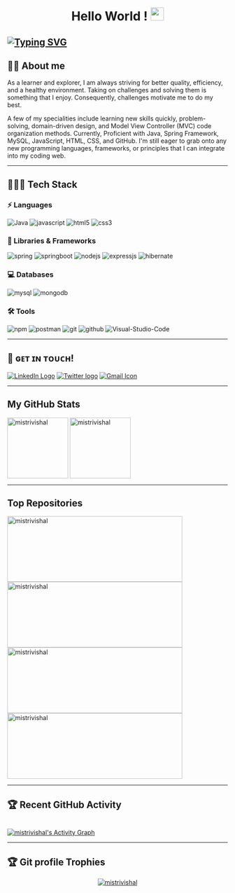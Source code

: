 <h1 align="center"> Hello World ! <img src="https://raw.githubusercontent.com/MartinHeinz/MartinHeinz/master/wave.gif" width="30px"></h1>

<a href="https://git.io/typing-svg"><img src="https://readme-typing-svg.herokuapp.com?font=Fira+Code&size=40&pause=1000&center=true&vCenter=true&width=935&height=100&lines=I'm+Vishal+Mistri..!;+Java-Backend+Developer..." alt="Typing SVG" /></a>
---

## :sassy_man:  About me
As a learner and explorer, I am always striving for better quality, efficiency, and a healthy environment. Taking on challenges and solving them is something that I enjoy. Consequently, challenges motivate me to do my best.

A few of my specialities include learning new skills quickly, problem-solving, domain-driven design, and Model View Controller (MVC) code organization methods. Currently, Proficient with Java, Spring Framework, MySQL, JavaScript, HTML, CSS, and GitHub. I'm still eager to grab onto any new programming languages, frameworks, or principles that I can integrate into my coding web.

---
## 👨🏻‍💻 Tech Stack
### ⚡ Languages
<p>
    <img src="https://img.shields.io/badge/java-%23ED8B00.svg?style=for-the-badge&logo=java&logoColor=white" alt="Java" />
    <img src="https://img.shields.io/badge/javascript-%23323330.svg?style=for-the-badge&logo=javascript&logoColor=%23F7DF1E" alt="javascript" />
    <img src="https://img.shields.io/badge/HTML5-E34F26?style=for-the-badge&logo=html5&logoColor=white" alt="html5" />
    <img src="https://img.shields.io/badge/CSS3-1572B6?style=for-the-badge&logo=css3&logoColor=white" alt="css3" />
</p>


### 🚀 Libraries & Frameworks
<p>
    <img src="https://img.shields.io/badge/spring-%236DB33F.svg?style=for-the-badge&logo=spring&logoColor=white" alt="spring" />
    <img src="https://img.shields.io/badge/Spring_Boot-F2F4F9?style=for-the-badge&logo=spring-boot" alt="springboot" />
    <img src="https://img.shields.io/badge/Node.js-339933?style=for-the-badge&logo=nodedotjs&logoColor=white" alt="nodejs" />
    <img src="https://img.shields.io/badge/express.js-%23404d59.svg?style=for-the-badge&logo=express&logoColor=%2361DAFB" alt="expressjs" />
    <img src="https://img.shields.io/badge/Hibernate-59666C?style=for-the-badge&logo=Hibernate&logoColor=white" alt="hibernate" />
</p>

### 💻 Databases
<p>
    <img src="https://img.shields.io/badge/mysql-%2300f.svg?style=for-the-badge&logo=mysql&logoColor=white" alt="mysql" />
    <img src="https://img.shields.io/badge/MongoDB-4EA94B?style=for-the-badge&logo=mongodb&logoColor=white" alt="mongodb" />
</p>

### 🛠️ Tools
<p>
    <img src="https://img.shields.io/badge/npm-CB3837?style=for-the-badge&logo=npm&logoColor=white" alt="npm" />
    <img src="https://img.shields.io/badge/Postman-FF6C37?style=for-the-badge&logo=Postman&logoColor=white" alt="postman" />
    <img src="https://img.shields.io/badge/Git-f44d27?style=for-the-badge&logo=git&logoColor=white" alt="git" />
    <img src="https://img.shields.io/badge/GitHub-100000?style=for-the-badge&logo=github&logoColor=white" alt="github" />  
    <img src="https://img.shields.io/badge/Visual%20Studio%20Code-0078d7.svg?style=for-the-badge&logo=visual-studio-code&logoColor=white" alt="Visual-Studio-Code" />
</p>

---

## 📱 ɢᴇᴛ ɪɴ ᴛᴏᴜᴄʜ!
<p align="left">
<a href="https://www.linkedin.com/in/vishal-mistri/" title="LinkedIn" target="_blank"><img src="https://img.shields.io/badge/LinkedIn-0077B5?style=for-the-badge&logo=linkedin&logoColor=white"  alt="LinkedIn Logo"  /></a>  
<a href="https://twitter.com/VishalMistri7" title="Twitter"><img src="https://img.shields.io/badge/Twitter-1DA1F2?style=for-the-badge&logo=twitter&logoColor=white"  alt="Twitter logo" /></a>
  <a href="mailto:mistri.vishal95@gmail.com" title="Write me an email"><img src="https://img.shields.io/badge/Gmail-D14836?style=for-the-badge&logo=gmail&logoColor=white"  alt="Gmail Icon" /></a> 
</p>

---

## My GitHub Stats

<p>
    <img align="center" src="https://github-readme-stats.vercel.app/api?username=mistrivishal&show_icons=true&include_all_commits=true&count_private=true&hide=issues,contribs&border_radius=0&locale=en&theme=dark" alt="mistrivishal" height="139" />
    <img align="center" src="https://github-readme-stats.vercel.app/api/top-langs/?username=mistrivishal&layout=compact&exclude_repo=SHOP.COM-clone,OPPO-India-Clone,Portfolio&border_radius=0&theme=dark" alt="mistrivishal" height="139"/>
</p>

---

<!----------------------------------- Top Repository Section ------------------------------------>

## Top Repositories


<p>
    <a href="https://github.com/mistrivishal/REST_API_COVID_APLLICATON">
        <img align="center" src="https://github-readme-stats.vercel.app/api/pin/?username=mistrivishal&repo=REST_API_COVID_APLLICATON&locale=en&border_radius=0&theme=dark" alt="mistrivishal" height="150" width="400"/>
    </a>
    <a href="https://github.com/mistrivishal/SHOP.COM-clone">
        <img align="center" src="https://github-readme-stats.vercel.app/api/pin/?username=mistrivishal&repo=SHOP.COM-clone&locale=en&border_radius=0&theme=dark" alt="mistrivishal" height="150" width="400"/>
    </a>
     <a href="https://github.com/mistrivishal/OPPO-India-Clone">
        <img align="center" src="https://github-readme-stats.vercel.app/api/pin/?username=mistrivishal&repo=OPPO-India-Clone&locale=en&border_radius=0&theme=dark" alt="mistrivishal" height="150" width="400"/>
    </a>
    <a href="https://github.com/mistrivishal/Weather-App">
        <img align="center" src="https://github-readme-stats.vercel.app/api/pin/?username=mistrivishal&repo=Weather-App&locale=en&border_radius=0&theme=dark" alt="mistrivishal" height="150" width="400"/>
    </a>
    
</p>

---

<!-- <a href=""><img src="https://img.shields.io/badge/Medium-12100E?style=for-the-badge&logo=medium&logoColor=white" title="Medium"><a> -->

    
## :trophy: Recent GitHub Activity
  <br/>
   <a href="https://github.com/mistrivishal"><img alt="mistrivishal's Activity Graph" src="https://activity-graph.herokuapp.com/graph?username=mistrivishal&custom_title=mistrivishal's%20Contribution%20Graph&theme=react-dark" /></a>
  <br/>

---

## :trophy: Git profile Trophies

<p align="center"> <a href="https://github.com/ryo-ma/github-profile-trophy"><img src="https://github-profile-trophy.vercel.app/?username=mistrivishal&layout=compact&theme=onedark" alt="mistrivishal" /></a> </p>


